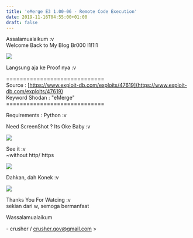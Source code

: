 ```yaml
---
title: 'eMerge E3 1.00-06 - Remote Code Execution'
date: 2019-11-16T04:55:00+01:00
draft: false
---
```


  
Assalamualaikum :v  
Welcome Back to My Blog Br000 !1!1!1  
  

[![](https://1.bp.blogspot.com/-YtMtfNN2zUY/Xc9waa4VAqI/AAAAAAAABkQ/QERzdePwOKQcsTSY1-iHW7lsEgcb1fOagCNcBGAsYHQ/s640/606284.jpg)](https://1.bp.blogspot.com/-YtMtfNN2zUY/Xc9waa4VAqI/AAAAAAAABkQ/QERzdePwOKQcsTSY1-iHW7lsEgcb1fOagCNcBGAsYHQ/s1600/606284.jpg)

  
Langsung aja ke Proof nya :v  
  
\=============================  
Source : [https://www.exploit-db.com/exploits/47619](https://www.exploit-db.com/exploits/47619)  
Keyword Shodan : "eMerge"  
\=============================  
  
  
Requirements : Python :v  
  
Need ScreenShot ? Its Oke Baby :v  
  
  
  
  

[![](https://1.bp.blogspot.com/-_V39bc8NZ1Y/Xc9yZTGewEI/AAAAAAAABkg/BL0dFoRxH4sUTT05y9Kck3dEf_chILJ_gCNcBGAsYHQ/s640/1.png)](https://1.bp.blogspot.com/-_V39bc8NZ1Y/Xc9yZTGewEI/AAAAAAAABkg/BL0dFoRxH4sUTT05y9Kck3dEf_chILJ_gCNcBGAsYHQ/s1600/1.png)

  
  
See it :v  
~without http/ https  
  
  
  
  
  

[![](https://1.bp.blogspot.com/-uDXwtWBGL38/Xc9yk5PM0eI/AAAAAAAABkk/SYim7dGFLPAcWuk0pNoN1MEfo3RoircUgCNcBGAsYHQ/s640/2.png)](https://1.bp.blogspot.com/-uDXwtWBGL38/Xc9yk5PM0eI/AAAAAAAABkk/SYim7dGFLPAcWuk0pNoN1MEfo3RoircUgCNcBGAsYHQ/s1600/2.png)

  
Dahkan, dah Konek :v  
  
  
  
  
  

[![](https://1.bp.blogspot.com/-i8ooXbjwg5U/Xc9y3VLer6I/AAAAAAAABlA/SwO5_CMBytMauQwiWg8pfyWRYHgHfQpbgCNcBGAsYHQ/s640/3.png)](https://1.bp.blogspot.com/-i8ooXbjwg5U/Xc9y3VLer6I/AAAAAAAABlA/SwO5_CMBytMauQwiWg8pfyWRYHgHfQpbgCNcBGAsYHQ/s1600/3.png)

  
Thanks You For Watcing :v  
sekian dari w, semoga bermanfaat  
  
  
Wassalamualaikum  
  
  
  
  
  
\- crusher / crusher.gov@gmail.com >